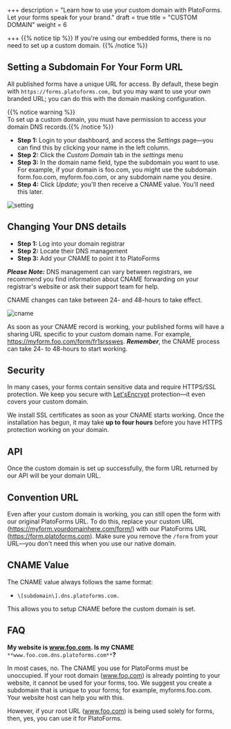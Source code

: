 +++
description = "Learn how to use your custom domain with PlatoForms. Let your forms speak for your brand."
draft = true
title = "CUSTOM DOMAIN"
weight = 6

+++
{{% notice tip  %}}
If you're using our embedded forms, there is no need to set up a custom domain.
{{% /notice %}}

## Setting a Subdomain For Your Form URL

All published forms have a unique URL for access. By default, these begin with `https://forms.platoforms.com,` but you may want to use your own branded URL; you can do this with the domain masking configuration.

{{% notice warning  %}}  
To set up a custom domain, you must have permission to access your domain DNS records.{{% /notice %}}

* **Step 1:** Login to your dashboard, and access the _Settings_ page—you can find this by clicking your name in the left column.
* **Step 2:** Click the _Custom Domain_ tab in the _settings_ menu
* **Step 3:** In the domain name field, type the subdomain you want to use. For example, if your domain is foo.com, you might use the subdomain form.foo.com, myform.foo.com, or any subdomain name you desire.
* **Step 4:** Click _Update_; you'll then receive a CNAME value. You'll need this later.

![setting](/images/setting.png)

## Changing Your DNS details

* **Step 1:** Log into your domain registrar
* **Step 2:** Locate their DNS management
* **Step 3:**  Add your CNAME to point it to PlatoForms

**_Please Note:_** DNS management can vary between registrars, we recommend you find information about CNAME forwarding on your registrar's website or ask their support team for help.

CNAME changes can take between 24- and 48-hours to take effect.

![cname](/images/cname.png)

As soon as your CNAME record is working, your published forms will have a sharing URL specific to your custom domain name. For example, https://myform.foo.com/form/fr1srsswes. **_Remember_**, the CNAME process can take 24- to 48-hours to start working.

## Security

In many cases, your forms contain sensitive data and require HTTPS/SSL protection. We keep you secure with [Let'sEncrypt](https://letsencrypt.org/) protection—it even covers your custom domain.

We install SSL certificates as soon as your CNAME starts working. Once the installation has begun, it may take **up to four hours** before you have HTTPS protection working on your domain.

## API

Once the custom domain is set up successfully, the form URL returned by our API will be your domain URL.

## Convention URL

Even after your custom domain is working, you can still open the form with our original PlatoForms URL. To do this, replace your custom URL (https://myform.yourdomainhere.com/form/) with our PlatoForms URL (https://form.platoforms.com). Make sure you remove the `/form` from your URL—you don't need this when you use our native domain.

## CNAME Value

The CNAME value always follows the same format:

* `\[subdomain\].dns.platoforms.com.`

This allows you to setup CNAME before the custom domain is set.

## FAQ

**My website is www.foo.com. Is my CNAME** `**www.foo.com.dns.platoforms.com**`**?**

In most cases, no. The CNAME you use for PlatoForms must be unoccupied. If your root domain (www.foo.com) is already pointing to your website, it cannot be used for your forms, too. We suggest you create a subdomain that is unique to your forms; for example, myforms.foo.com. Your website host can help you with this.

However, if your root URL (www.foo.com) is being used solely for forms, then, yes, you can use it for PlatoForms.
